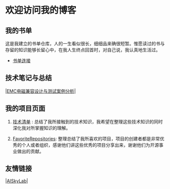 # 欢迎访问我的博客

## 我的书单

这是我建立的书单仓库，人的一生看似很长，细细品来确很短暂。惟愿读过的书与存留的知识能够长留心中，在我人生终点回首时，对自己说，我认真地生活过。

* [书单连接](./awesome-books/books.md)

## 技术笔记与总结

|[EMC电磁兼容设计与测试案例分析](./EMC/EMC基础知识.md)|

## 我的项目页面

1. [技术清单](https://tech.xueyusky.cn) : 总结了我所接触到的技术知识，我希望在整理这些技术知识的同时深化我对所掌握知识的理解。

2. [FavoriteRepositories](https://xueyusky.cn/FavoriteRepositories/): 整理总结了我所喜欢的项目，项目的创建者都是非常优秀的个人或者组织，感谢他们讲这些优秀的项目分享出来，谢谢他们为开源事业做出的贡献。

## 友情链接

|[AISkyLab](https://aiskylab.com)|
